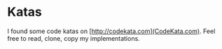 # Katas

I found some code katas on [http://codekata.com](CodeKata.com). Feel free to read, clone, copy my implementations.
